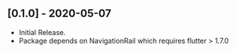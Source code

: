 ## [0.1.0] - 2020-05-07

* Initial Release.
* Package depends on NavigationRail which requires flutter > 1.7.0
